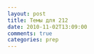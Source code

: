 ```yaml
---
layout: post
title: Темы для 212
date: 2010-11-02T13:09:00
comments: true
categories: prep
---
```


